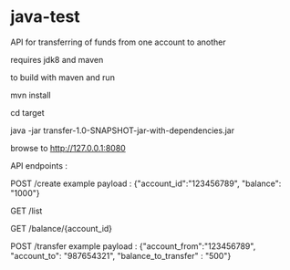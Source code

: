 # java-test
API for transferring of funds from one account to another

requires jdk8 and maven

to build with maven and run

mvn install

cd target

java -jar transfer-1.0-SNAPSHOT-jar-with-dependencies.jar

browse to http://127.0.0.1:8080

API endpoints :

POST /create example payload : {"account_id":"123456789", "balance": "1000"}

GET /list

GET /balance/{account_id}

POST /transfer example payload : {"account_from":"123456789", "account_to": "987654321", "balance_to_transfer" : "500"}

